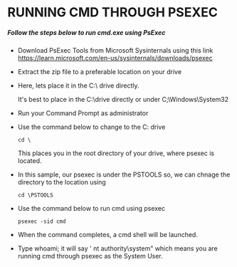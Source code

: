 # RUNNING CMD THROUGH PSEXEC

##### Follow the steps below to run cmd.exe using PsExec

- Download PsExec Tools from Microsoft Sysinternals using this link https://learn.microsoft.com/en-us/sysinternals/downloads/psexec
- Extract the zip file to a preferable location on your drive
- Here, lets place it in the C:\ drive directly.

  It's best to place in the C:\drive directly or under C;\Windows\System32
  
- Run your Command Prompt as administrator 
- Use the command below to change to the C: drive
  ```
  cd \
  ```

  This places you in the root directory of your drive, where psexec is located.
  
- In this sample, our psexec is under the PSTOOLS so, we can chnage the directory to the location using
  ```
  cd \PSTOOLS
  ```
  

- Use the command below to run cmd using  psexec
  ```
  psexec -sid cmd
  ```
  
- When the command completes, a cmd shell will be launched.

- Type whoami; it will say ' nt authority\system" which means you are running cmd through psexec as the System User.


